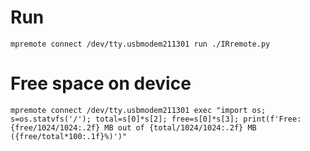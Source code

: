 
# Run

```
mpremote connect /dev/tty.usbmodem211301 run ./IRremote.py
```

# Free space on device

```
mpremote connect /dev/tty.usbmodem211301 exec "import os; s=os.statvfs('/'); total=s[0]*s[2]; free=s[0]*s[3]; print(f'Free: {free/1024/1024:.2f} MB out of {total/1024/1024:.2f} MB ({free/total*100:.1f}%)')"
```
